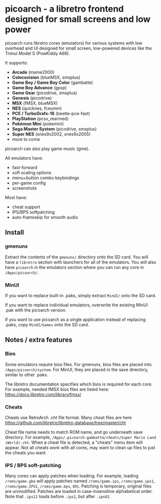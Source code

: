 # picoarch - a libretro frontend designed for small screens and low power

picoarch runs libretro cores (emulators) for various systems with low overhead and UI designed for small screen, low-powered devices like the Trimui Model S (PowKiddy A66).

It supports: 

- **Arcade** (mame2000)
- **Colecovision** (blueMSX, smsplus)
- **Game Boy / Game Boy Color** (gambatte)
- **Game Boy Advance** (gpsp)
- **Game Gear** (picodrive, smsplus)
- **Genesis** (picodrive)
- **MSX** (fMSX, blueMSX)
- **NES** (quicknes, fceumm)
- **PCE / TurboGrafx-16** (beetle-pce-fast)
- **PlayStation** (pcsx_rearmed)
- **Pokémon Mini** (pokemini)
- **Sega Master System** (picodrive, smsplus)
- **Super NES** (snes9x2002, snes9x2005)
- more to come

picoarch can also play game music (gme).

All emulators have:

- fast-forward
- soft scaling options
- menu+button combo keybindings
- per-game config
- screenshots

Most have:
- cheat support
- IPS/BPS softpatching
- auto-frameskip for smooth audio

## Install

### gmenunx

Extract the contents of the `gmenunx/` directory onto the SD card. You will have a `libretro` section with launchers for all of the emulators. You will also have `picoarch` in the emulators section where you can run any core in `/Apps/picoarch/`.

### MinUI

If you want to replace built-in .paks, simply extract `MinUI/` onto the SD card. 

If you want to replace individual emulators, overwrite the existing MinUI .pak with the picoarch version.

If you want to use picoarch as a single application instead of replacing .paks, copy `MinUI/Games` onto the SD card.

## Notes / extra features

### Bios

Some emulators require bios files. For gmenunx, bios files are placed into `/Apps/picoarch/system`. For MinUI, they are placed in the save directory, similar to other .paks.

The libretro documentation specifies which bios is required for each core. For example, needed fMSX bios files are listed here: <https://docs.libretro.com/library/fmsx/>

### Cheats

Cheats use RetroArch .cht file format. Many cheat files are here <https://github.com/libretro/libretro-database/tree/master/cht>

Cheat file name needs to match ROM name, and go underneath save directory. For example, `/Apps/.picoarch-gambatte/cheats/Super Mario Land (World).cht`. When a cheat file is detected, a "cheats" menu item will appear. Not all cheats work with all cores, may want to clean up files to just the cheats you want.

### IPS / BPS soft-patching

Many cores can apply patches when loading. For example, loading `/roms/game.gba` will apply patches named `/roms/game.ips`, `/roms/game.ips1`, `/roms/game.IPS2`, `/roms/game.bps`, etc. Patching is temporary, original files are unmodified. Patches are loaded in case-insensitive alphabetical order. Note that `.ips12` loads before `.ips2`, but after `.ips02`.
